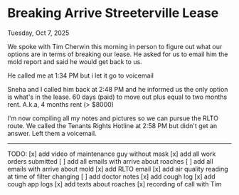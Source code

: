 # Breaking Arrive Streeterville Lease

Tuesday, Oct 7, 2025

We spoke with Tim Cherwin this morning in person to figure out what our options are in terms of breaking our lease. He asked for us to email him the mold report and said he would get back to us. 

He called me at 1:34 PM but i let it go to voicemail

Sneha and I called him back at 2:48 PM and he informed us the only option is what's in the lease. 60 days (paid) to move out plus equal to two months rent. A.k.a, 4 months rent (> $8000)

I'm now compiling all my notes and pictures so we can pursue the RLTO route. We called the Tenants Rights Hotline at 2:58 PM but didn't get an answer. Left them a voicemail.


_____________________


TODO:
[x] add video of maintenance guy without mask
[x] add all work orders submitted
[ ] add all emails with arrive about roaches
[ ] add all emails with arrive about mold
[x] add RLTO email
[x] add air quality reading at time of filter changing
[ ] add doctor notes
[x] add cough log
[x] add cough app logs
[x] add texts about roaches
[x] recording of call with Tim
